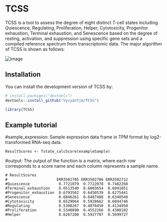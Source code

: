 # TCSS
TCSS is a tool to assess the degree of eight distinct T-cell states including Quiescence, Regulating, Proliferation, Helper, Cytotoxicity, Progenitor exhaustion, Terminal exhaustion, and Senescence based on the degree of resting, activation, and suppression using specific gene sets and a compiled reference spectrum from transcriptomic data. The major algorithm of TCSS is shown as follows:

![image](https://github.com/JingminYang/TstateScore/blob/main/TCSSalgorithm.jpg)
## Installation

You can install the development version of TCSS by:

``` r
# install.packages("devtools")
devtools::install_github("VyvyanYjm/TCSS")

library(TCSS)
```

## Example tutorial

#sample_expression: Sample expression data frame in TPM format by log2-transformed RNA-seq data.
```
ResultScores <- Tstate_calcScore(exampleSample)
``` 
#output:
The output of the function is a matrix, where each row corresponds to a score name and each column represents a sample name.  
```
# ResultScores
#                      ERR3502705 ERR3502706 ERR3502712
#Quiescence             0.7721079  0.7722078  0.7482268
#Terminal_exhaustion    0.6513540  0.6003654  0.6041851
#Progenitor_exhaustion  0.6793562  0.6450539  0.6275441
#Senescence             0.6846261  0.6487488  0.6340548
#Cytotoxicity           0.6529064  0.5928662  0.6044746
#Regulating             0.5308267  0.4070450  0.4134950
#Proliferation          0.5340890  0.4552266  0.4388102
#Helper                 0.6267208  0.5927787  0.5699727
```
 

